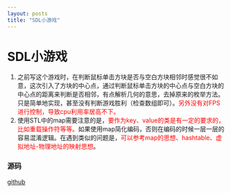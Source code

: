 ```yaml
---
layout: posts
title: "SDL小游戏"
---
```


# SDL小游戏

1. 之前写这个游戏时，在判断鼠标单击方块是否与空白方块相邻时感觉很不如意，这次引入了方块的中心点，通过判断鼠标单击方块的中心点与空白方块的中心点的距离来判断是否相邻，有点解析几何的意思，去掉原来的枚举方法。只是简单地实现，甚至没有判断游戏胜利（检查数组即可）。<font color="red">另外没有对FPS进行控制，导致cpu利用率居高不下。</font>
2. 使用STL中的map需要注意的是，<font color="red">要作为key、value的类是有一定的要求的，比如重载操作符等等。</font>如果使用map简化编码，否则在编码的时候一层一层的容易混淆逻辑。在遇到类似的问题是，<font color="red">可以参考map的思想、hashtable、虚拟地址-物理地址的映射思想</font>。

### 源码
[github](https://github.com/mrhopehub/SDL-game)